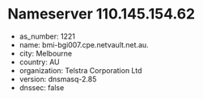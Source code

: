 # Nameserver 110.145.154.62

* as_number: 1221
* name: bmi-bgi007.cpe.netvault.net.au.
* city: Melbourne
* country: AU
* organization: Telstra Corporation Ltd
* version: dnsmasq-2.85
* dnssec: false
